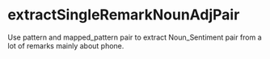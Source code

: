 extractSingleRemarkNounAdjPair
==============================

Use pattern and mapped_pattern pair to extract Noun_Sentiment pair from a lot of remarks mainly about phone.

